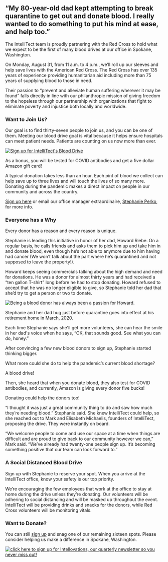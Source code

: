 

## “My 80-year-old dad kept attempting to break quarantine to get out and donate blood. I really wanted to do something to put his mind at ease, and help too.”

The IntelliTect team is proudly partnering with the Red Cross to hold what we expect to be the first of many blood drives at our office in Spokane, Washington.

On Monday, August 31, from 11 a.m. to 4 p.m., we’ll roll up our sleeves and help save lives with the American Red Cross. The Red Cross has over 135 years of experience providing humanitarian aid including more than 75 years of supplying blood to those in need.

Their passion to “prevent and alleviate human suffering wherever it may be found” falls directly in line with our philanthropic mission of giving freedom to the hopeless through our partnership with organizations that fight to eliminate poverty and injustice both locally and worldwide.

### **Want to Join Us?**

Our goal is to find thirty-seven people to join us, and you can be one of them. Meeting our blood drive goal is vital because it helps ensure hospitals can meet patient needs. Patients are counting on us now more than ever.

[![Sign up for IntelliTect's Blood Drive](https://intellitect.com/wp-content/uploads/2020/08/TWITTER_OPTION-2_259601_BPLPortal_Graphics_912x512-AR2.png)](https://www.redcrossblood.org/give.html/drive-results?zipSponsor=IntelliTect "IntelliTect Today: Help Save Lives with Our Blood Drive")

As a bonus, you will be tested for COVID antibodies and get a five dollar Amazon gift card!

A typical donation takes less than an hour. Each pint of blood we collect can help save up to three lives and will touch the lives of so many more. Donating during the pandemic makes a direct impact on people in our community and across the country.

[Sign up here](https://www.redcrossblood.org/give.html/drive-results?zipSponsor=IntelliTect) or email our office manager extraordinaire, [Stephanie Perko](mailto:stephanie.perko@intellitect.com), for more info.

### **Everyone has a Why**

Every donor has a reason and every reason is unique.

Stephanie is leading this initiative in honor of her dad, Howard Riebe. On a regular basis, he calls friends and asks them to pick him up and take him in and donate blood, even though he’s not able to anymore due to him having had cancer (We won’t talk about the part where he’s quarantined and not supposed to leave the property!).

Howard keeps seeing commercials talking about the high demand and need for donations. He was a donor for almost thirty years and had received a “ten gallon T-shirt” long before he had to stop donating. Howard refused to accept that he was no longer eligible to give, so Stephanie told her dad that she’d try to get a person or two to donate.

![Being a blood donor has always been a passion for Howard.](https://intellitect.com/wp-content/uploads/2020/08/Steph-and-dad-1024x855.jpg "IntelliTect Today: Help Save Lives with Our Blood Drive")

Stephanie and her dad hug just before quarantine goes into effect at his retirement home in March, 2020.

Each time Stephanie says she'll get more volunteers, she can hear the smile in her dad's voice when he says, “OK, that sounds good. See what you can do, honey.”

After convincing a few new blood donors to sign up, Stephanie started thinking bigger.

What more could she do to help the pandemic’s current blood shortage?

A blood drive!

Then, she heard that when you donate blood, they also test for COVID antibodies, and currently, Amazon is giving every donor five bucks!

Donating could help the donors too!

“I thought it was just a great community thing to do and saw how much they’re needing blood.” Stephanie said. She knew IntelliTect could help, so she reached out to Mark and Elisabeth Michaelis, founders of IntelliTect, proposing the drive. They were instantly on board.

“We welcome people to come and use our space at a time when things are difficult and are proud to give back to our community however we can,” Mark said. “We’ve already had twenty-one people sign up. It’s becoming something positive that our team can look forward to.”

### **A Social Distanced Blood Drive**

Sign up with Stephanie to reserve your spot. When you arrive at the IntelliTect office, know your safety is our top priority.

We’re encouraging the few employees that work at the office to stay at home during the drive unless they’re donating. Our volunteers will be adhering to social distancing and will be masked up throughout the event. IntelliTect will be providing drinks and snacks for the donors, while Red Cross volunteers will be monitoring vitals.

### **Want to Donate?**

You can still [sign up](https://www.redcrossblood.org/give.html/drive-results?zipSponsor=IntelliTect) and snag one of our remaining sixteen spots. Please consider helping us make a difference in Spokane, Washington. 

[![click here to sign up for Intellovations, our quarterly newsletter so you never miss out!](https://intellitect.com/wp-content/uploads/2017/07/Click-here-to-sign-up-1-1024x235.jpg)](https://bit.ly/2Nhro9T "IntelliTect Today: Help Save Lives with Our Blood Drive")
